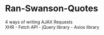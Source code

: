 # Ran-Swanson-Quotes
4 ways of writing AJAX Requests <br>
XHR - Fetch API - jQuery library - Axios library  
